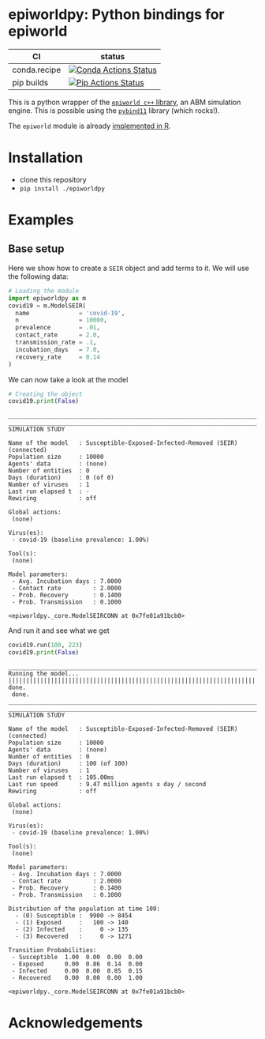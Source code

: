 # epiworldpy: Python bindings for epiworld


| CI           | status                                                                                                                                                                             |
|--------------|------------------------------------------------------------------------------------------------------------------------------------------------------------------------------------|
| conda.recipe | [![Conda Actions Status](https://github.com/UofUEpiBio/epiworldpy/actions/workflows/conda.yml/badge.svg)](https://github.com/UofUEpiBio/epiworldpy/actions?query=workflow%3AConda) |
| pip builds   | [![Pip Actions Status](https://github.com/UofUEpiBio/epiworldpy/actions/workflows/pip.yml/badge.svg)](https://github.com/UofUEpiBio/epiworldpy/actions?query=workflow%3APip)       |

This is a python wrapper of the [`epiworld c++`
library](https://github.com/UofUEpiBio/epiworld), an ABM simulation
engine. This is possible using the
[`pybind11`](https://pybind11.readthedocs.io/en/stable/) library (which
rocks!).

The `epiworld` module is already
<a href="https://github.com/UofUEpiBio/epiworldR"
target="_blank">implemented in R</a>.

# Installation

- clone this repository
- `pip install ./epiworldpy`

# Examples

## Base setup

Here we show how to create a `SEIR` object and add terms to it. We will
use the following data:

``` python
# Loading the module
import epiworldpy as m
covid19 = m.ModelSEIR(
  name              = 'covid-19',
  n                 = 10000,
  prevalence        = .01,
  contact_rate      = 2.0,
  transmission_rate = .1,
  incubation_days   = 7.0,
  recovery_rate     = 0.14
)
```

We can now take a look at the model

``` python
# Creating the object
covid19.print(False)
```

    ________________________________________________________________________________
    ________________________________________________________________________________
    SIMULATION STUDY

    Name of the model   : Susceptible-Exposed-Infected-Removed (SEIR) (connected)
    Population size     : 10000
    Agents' data        : (none)
    Number of entities  : 0
    Days (duration)     : 0 (of 0)
    Number of viruses   : 1
    Last run elapsed t  : -
    Rewiring            : off

    Global actions:
     (none)

    Virus(es):
     - covid-19 (baseline prevalence: 1.00%)

    Tool(s):
     (none)

    Model parameters:
     - Avg. Incubation days : 7.0000
     - Contact rate         : 2.0000
     - Prob. Recovery       : 0.1400
     - Prob. Transmission   : 0.1000

    <epiworldpy._core.ModelSEIRCONN at 0x7fe01a91bcb0>

And run it and see what we get

``` python
covid19.run(100, 223)
covid19.print(False)
```

    _________________________________________________________________________
    Running the model...
    ||||||||||||||||||||||||||||||||||||||||||||||||||||||||||||||||||||||||| done.
     done.
    ________________________________________________________________________________
    ________________________________________________________________________________
    SIMULATION STUDY

    Name of the model   : Susceptible-Exposed-Infected-Removed (SEIR) (connected)
    Population size     : 10000
    Agents' data        : (none)
    Number of entities  : 0
    Days (duration)     : 100 (of 100)
    Number of viruses   : 1
    Last run elapsed t  : 105.00ms
    Last run speed      : 9.47 million agents x day / second
    Rewiring            : off

    Global actions:
     (none)

    Virus(es):
     - covid-19 (baseline prevalence: 1.00%)

    Tool(s):
     (none)

    Model parameters:
     - Avg. Incubation days : 7.0000
     - Contact rate         : 2.0000
     - Prob. Recovery       : 0.1400
     - Prob. Transmission   : 0.1000

    Distribution of the population at time 100:
      - (0) Susceptible :  9900 -> 8454
      - (1) Exposed     :   100 -> 140
      - (2) Infected    :     0 -> 135
      - (3) Recovered   :     0 -> 1271

    Transition Probabilities:
     - Susceptible  1.00  0.00  0.00  0.00
     - Exposed      0.00  0.86  0.14  0.00
     - Infected     0.00  0.00  0.85  0.15
     - Recovered    0.00  0.00  0.00  1.00

    <epiworldpy._core.ModelSEIRCONN at 0x7fe01a91bcb0>

# Acknowledgements
